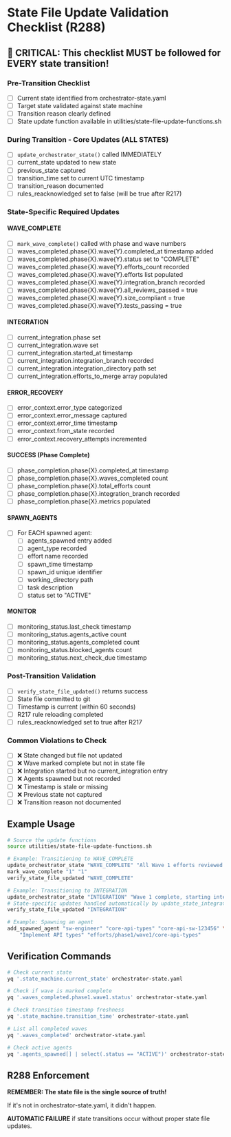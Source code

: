 # State File Update Validation Checklist (R288)

## 🔴 CRITICAL: This checklist MUST be followed for EVERY state transition!

### Pre-Transition Checklist
- [ ] Current state identified from orchestrator-state.yaml
- [ ] Target state validated against state machine
- [ ] Transition reason clearly defined
- [ ] State update function available in utilities/state-file-update-functions.sh

### During Transition - Core Updates (ALL STATES)
- [ ] `update_orchestrator_state()` called IMMEDIATELY
- [ ] current_state updated to new state
- [ ] previous_state captured
- [ ] transition_time set to current UTC timestamp
- [ ] transition_reason documented
- [ ] rules_reacknowledged set to false (will be true after R217)

### State-Specific Required Updates

#### WAVE_COMPLETE
- [ ] `mark_wave_complete()` called with phase and wave numbers
- [ ] waves_completed.phase{X}.wave{Y}.completed_at timestamp added
- [ ] waves_completed.phase{X}.wave{Y}.status set to "COMPLETE"
- [ ] waves_completed.phase{X}.wave{Y}.efforts_count recorded
- [ ] waves_completed.phase{X}.wave{Y}.efforts list populated
- [ ] waves_completed.phase{X}.wave{Y}.integration_branch recorded
- [ ] waves_completed.phase{X}.wave{Y}.all_reviews_passed = true
- [ ] waves_completed.phase{X}.wave{Y}.size_compliant = true
- [ ] waves_completed.phase{X}.wave{Y}.tests_passing = true

#### INTEGRATION
- [ ] current_integration.phase set
- [ ] current_integration.wave set
- [ ] current_integration.started_at timestamp
- [ ] current_integration.integration_branch recorded
- [ ] current_integration.integration_directory path set
- [ ] current_integration.efforts_to_merge array populated

#### ERROR_RECOVERY
- [ ] error_context.error_type categorized
- [ ] error_context.error_message captured
- [ ] error_context.error_time timestamp
- [ ] error_context.from_state recorded
- [ ] error_context.recovery_attempts incremented

#### SUCCESS (Phase Complete)
- [ ] phase_completion.phase{X}.completed_at timestamp
- [ ] phase_completion.phase{X}.waves_completed count
- [ ] phase_completion.phase{X}.total_efforts count
- [ ] phase_completion.phase{X}.integration_branch recorded
- [ ] phase_completion.phase{X}.metrics populated

#### SPAWN_AGENTS
- [ ] For EACH spawned agent:
  - [ ] agents_spawned entry added
  - [ ] agent_type recorded
  - [ ] effort name recorded
  - [ ] spawn_time timestamp
  - [ ] spawn_id unique identifier
  - [ ] working_directory path
  - [ ] task description
  - [ ] status set to "ACTIVE"

#### MONITOR
- [ ] monitoring_status.last_check timestamp
- [ ] monitoring_status.agents_active count
- [ ] monitoring_status.agents_completed count
- [ ] monitoring_status.blocked_agents count
- [ ] monitoring_status.next_check_due timestamp

### Post-Transition Validation
- [ ] `verify_state_file_updated()` returns success
- [ ] State file committed to git
- [ ] Timestamp is current (within 60 seconds)
- [ ] R217 rule reloading completed
- [ ] rules_reacknowledged set to true after R217

### Common Violations to Check
- [ ] ❌ State changed but file not updated
- [ ] ❌ Wave marked complete but not in state file
- [ ] ❌ Integration started but no current_integration entry
- [ ] ❌ Agents spawned but not recorded
- [ ] ❌ Timestamp is stale or missing
- [ ] ❌ Previous state not captured
- [ ] ❌ Transition reason not documented

## Example Usage

```bash
# Source the update functions
source utilities/state-file-update-functions.sh

# Example: Transitioning to WAVE_COMPLETE
update_orchestrator_state "WAVE_COMPLETE" "All Wave 1 efforts reviewed and passed"
mark_wave_complete "1" "1"
verify_state_file_updated "WAVE_COMPLETE"

# Example: Transitioning to INTEGRATION
update_orchestrator_state "INTEGRATION" "Wave 1 complete, starting integration"
# State-specific updates handled automatically by update_state_integration()
verify_state_file_updated "INTEGRATION"

# Example: Spawning an agent
add_spawned_agent "sw-engineer" "core-api-types" "core-api-sw-123456" \
    "Implement API types" "efforts/phase1/wave1/core-api-types"
```

## Verification Commands

```bash
# Check current state
yq '.state_machine.current_state' orchestrator-state.yaml

# Check if wave is marked complete
yq '.waves_completed.phase1.wave1.status' orchestrator-state.yaml

# Check transition timestamp freshness
yq '.state_machine.transition_time' orchestrator-state.yaml

# List all completed waves
yq '.waves_completed' orchestrator-state.yaml

# Check active agents
yq '.agents_spawned[] | select(.status == "ACTIVE")' orchestrator-state.yaml
```

## R288 Enforcement

**REMEMBER: The state file is the single source of truth!**

If it's not in orchestrator-state.yaml, it didn't happen.

**AUTOMATIC FAILURE** if state transitions occur without proper state file updates.
